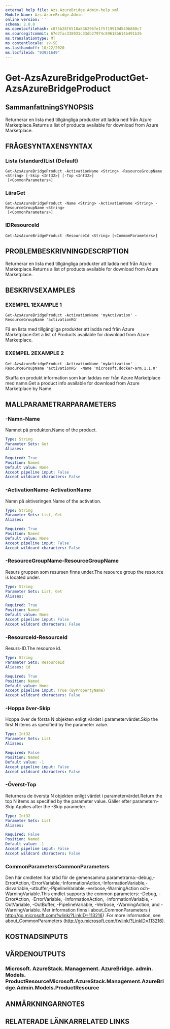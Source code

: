 ```yaml
---
external help file: Azs.AzureBridge.Admin-help.xml
Module Name: Azs.AzureBridge.Admin
online version: ''
schema: 2.0.0
ms.openlocfilehash: c875b28f6518a836296fe1f5f19910d549b880c7
ms.sourcegitcommit: 67e2fac338031c33db27974c89618b614b491b36
ms.translationtype: MT
ms.contentlocale: sv-SE
ms.lasthandoff: 10/22/2020
ms.locfileid: "93931649"
---
```

# <span data-ttu-id="37307-101">Get-AzsAzureBridgeProduct</span><span class="sxs-lookup"><span data-stu-id="37307-101">Get-AzsAzureBridgeProduct</span></span>

## <span data-ttu-id="37307-102">Sammanfattning</span><span class="sxs-lookup"><span data-stu-id="37307-102">SYNOPSIS</span></span>
<span data-ttu-id="37307-103">Returnerar en lista med tillgängliga produkter att ladda ned från Azure Marketplace.</span><span class="sxs-lookup"><span data-stu-id="37307-103">Returns a list of products available for download from Azure Marketplace.</span></span>

## <span data-ttu-id="37307-104">FRÅGESYNTAXEN</span><span class="sxs-lookup"><span data-stu-id="37307-104">SYNTAX</span></span>

### <span data-ttu-id="37307-105">Lista (standard)</span><span class="sxs-lookup"><span data-stu-id="37307-105">List (Default)</span></span>
```
Get-AzsAzureBridgeProduct -ActivationName <String> -ResourceGroupName <String> [-Skip <Int32>] [-Top <Int32>]
 [<CommonParameters>]
```

### <span data-ttu-id="37307-106">Lära</span><span class="sxs-lookup"><span data-stu-id="37307-106">Get</span></span>
```
Get-AzsAzureBridgeProduct -Name <String> -ActivationName <String> -ResourceGroupName <String>
 [<CommonParameters>]
```

### <span data-ttu-id="37307-107">ID</span><span class="sxs-lookup"><span data-stu-id="37307-107">ResourceId</span></span>
```
Get-AzsAzureBridgeProduct -ResourceId <String> [<CommonParameters>]
```

## <span data-ttu-id="37307-108">PROBLEMBESKRIVNING</span><span class="sxs-lookup"><span data-stu-id="37307-108">DESCRIPTION</span></span>
<span data-ttu-id="37307-109">Returnerar en lista med tillgängliga produkter att ladda ned från Azure Marketplace.</span><span class="sxs-lookup"><span data-stu-id="37307-109">Returns a list of products available for download from Azure Marketplace.</span></span>

## <span data-ttu-id="37307-110">BESKRIVS</span><span class="sxs-lookup"><span data-stu-id="37307-110">EXAMPLES</span></span>

### <span data-ttu-id="37307-111">EXEMPEL 1</span><span class="sxs-lookup"><span data-stu-id="37307-111">EXAMPLE 1</span></span>
```
Get-AzsAzureBridgeProduct -ActivationName 'myActivation' -ResourceGroupName 'activationRG'
```

<span data-ttu-id="37307-112">Få en lista med tillgängliga produkter att ladda ned från Azure Marketplace.</span><span class="sxs-lookup"><span data-stu-id="37307-112">Get a list of Products available for download from Azure Marketplace.</span></span>

### <span data-ttu-id="37307-113">EXEMPEL 2</span><span class="sxs-lookup"><span data-stu-id="37307-113">EXAMPLE 2</span></span>
```
Get-AzsAzureBridgeProduct -ActivationName 'myActivation' -ResourceGroupName 'activationRG' -Name 'microsoft.docker-arm.1.1.0'
```

<span data-ttu-id="37307-114">Skaffa en produkt information som kan laddas ner från Azure Marketplace med namn.</span><span class="sxs-lookup"><span data-stu-id="37307-114">Get a product info available for download from Azure Marketplace by Name.</span></span>

## <span data-ttu-id="37307-115">MALLPARAMETRAR</span><span class="sxs-lookup"><span data-stu-id="37307-115">PARAMETERS</span></span>

### <span data-ttu-id="37307-116">-Namn</span><span class="sxs-lookup"><span data-stu-id="37307-116">-Name</span></span>
<span data-ttu-id="37307-117">Namnet på produkten.</span><span class="sxs-lookup"><span data-stu-id="37307-117">Name of the product.</span></span>

```yaml
Type: String
Parameter Sets: Get
Aliases:

Required: True
Position: Named
Default value: None
Accept pipeline input: False
Accept wildcard characters: False
```

### <span data-ttu-id="37307-118">-ActivationName</span><span class="sxs-lookup"><span data-stu-id="37307-118">-ActivationName</span></span>
<span data-ttu-id="37307-119">Namn på aktiveringen.</span><span class="sxs-lookup"><span data-stu-id="37307-119">Name of the activation.</span></span>

```yaml
Type: String
Parameter Sets: List, Get
Aliases:

Required: True
Position: Named
Default value: None
Accept pipeline input: False
Accept wildcard characters: False
```

### <span data-ttu-id="37307-120">-ResourceGroupName</span><span class="sxs-lookup"><span data-stu-id="37307-120">-ResourceGroupName</span></span>
<span data-ttu-id="37307-121">Resurs gruppen som resursen finns under.</span><span class="sxs-lookup"><span data-stu-id="37307-121">The resource group the resource is located under.</span></span>

```yaml
Type: String
Parameter Sets: List, Get
Aliases:

Required: True
Position: Named
Default value: None
Accept pipeline input: False
Accept wildcard characters: False
```

### <span data-ttu-id="37307-122">-ResourceId</span><span class="sxs-lookup"><span data-stu-id="37307-122">-ResourceId</span></span>
<span data-ttu-id="37307-123">Resurs-ID.</span><span class="sxs-lookup"><span data-stu-id="37307-123">The resource id.</span></span>

```yaml
Type: String
Parameter Sets: ResourceId
Aliases: id

Required: True
Position: Named
Default value: None
Accept pipeline input: True (ByPropertyName)
Accept wildcard characters: False
```

### <span data-ttu-id="37307-124">-Hoppa över</span><span class="sxs-lookup"><span data-stu-id="37307-124">-Skip</span></span>
<span data-ttu-id="37307-125">Hoppa över de första N objekten enligt värdet i parametervärdet.</span><span class="sxs-lookup"><span data-stu-id="37307-125">Skip the first N items as specified by the parameter value.</span></span>

```yaml
Type: Int32
Parameter Sets: List
Aliases:

Required: False
Position: Named
Default value: -1
Accept pipeline input: False
Accept wildcard characters: False
```

### <span data-ttu-id="37307-126">-Överst</span><span class="sxs-lookup"><span data-stu-id="37307-126">-Top</span></span>
<span data-ttu-id="37307-127">Returnera de översta N objekten enligt värdet i parametervärdet.</span><span class="sxs-lookup"><span data-stu-id="37307-127">Return the top N items as specified by the parameter value.</span></span>
<span data-ttu-id="37307-128">Gäller efter parametern-Skip.</span><span class="sxs-lookup"><span data-stu-id="37307-128">Applies after the -Skip parameter.</span></span>

```yaml
Type: Int32
Parameter Sets: List
Aliases:

Required: False
Position: Named
Default value: -1
Accept pipeline input: False
Accept wildcard characters: False
```

### <span data-ttu-id="37307-129">CommonParameters</span><span class="sxs-lookup"><span data-stu-id="37307-129">CommonParameters</span></span>
<span data-ttu-id="37307-130">Den här cmdleten har stöd för de gemensamma parametrarna:-debug,-ErrorAction,-ErrorVariable,-InformationAction,-InformationVariable,-disvariable,-utbuffer,-PipelineVariable,-verbose,-WarningAction och-WarningVariable.</span><span class="sxs-lookup"><span data-stu-id="37307-130">This cmdlet supports the common parameters: -Debug, -ErrorAction, -ErrorVariable, -InformationAction, -InformationVariable, -OutVariable, -OutBuffer, -PipelineVariable, -Verbose, -WarningAction, and -WarningVariable.</span></span> <span data-ttu-id="37307-131">Mer information finns i about_CommonParameters ( http://go.microsoft.com/fwlink/?LinkID=113216) .</span><span class="sxs-lookup"><span data-stu-id="37307-131">For more information, see about_CommonParameters (http://go.microsoft.com/fwlink/?LinkID=113216).</span></span>

## <span data-ttu-id="37307-132">KOSTNADS</span><span class="sxs-lookup"><span data-stu-id="37307-132">INPUTS</span></span>

## <span data-ttu-id="37307-133">VÄRDEN</span><span class="sxs-lookup"><span data-stu-id="37307-133">OUTPUTS</span></span>

### <span data-ttu-id="37307-134">Microsoft. AzureStack. Management. AzureBridge. admin. Models. ProductResource</span><span class="sxs-lookup"><span data-stu-id="37307-134">Microsoft.AzureStack.Management.AzureBridge.Admin.Models.ProductResource</span></span>

## <span data-ttu-id="37307-135">ANMÄRKNINGAR</span><span class="sxs-lookup"><span data-stu-id="37307-135">NOTES</span></span>

## <span data-ttu-id="37307-136">RELATERADE LÄNKAR</span><span class="sxs-lookup"><span data-stu-id="37307-136">RELATED LINKS</span></span>
